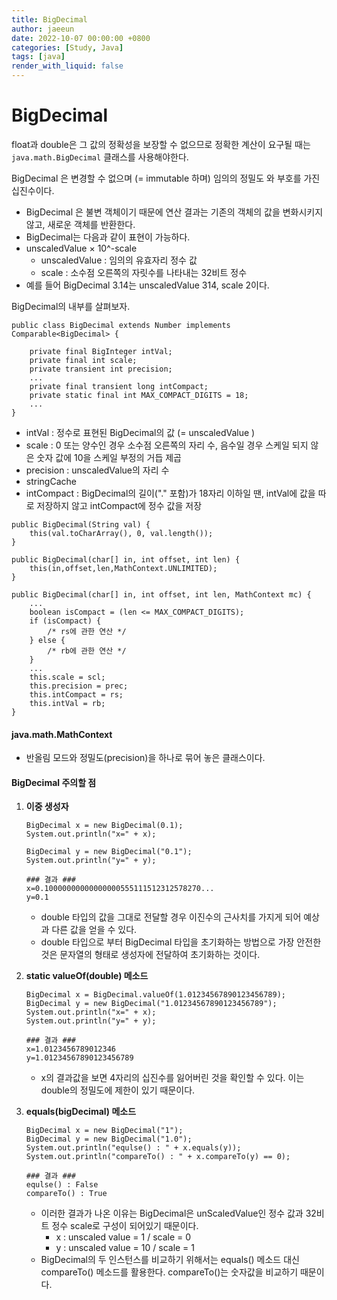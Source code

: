 ```yaml
---
title: BigDecimal
author: jaeeun
date: 2022-10-07 00:00:00 +0800
categories: [Study, Java]
tags: [java]
render_with_liquid: false
---
```


# BigDecimal

float과 double은 그 값의 정확성을 보장할 수 없으므로 정확한 계산이 요구될 때는 `java.math.BigDecimal` 클래스를 사용해야한다. 

BigDecimal 은 변경할 수 없으며 (= immutable 하며) 임의의 정밀도 와 부호를 가진 십진수이다.

- BigDecimal 은  불변 객체이기 때문에 연산 결과는 기존의 객체의 값을 변화시키지 않고, 새로운 객체를 반환한다.
- BigDecimal는 다음과 같이 표현이 가능하다.
- unscaledValue × 10^-scale
  - unscaledValue : 임의의 유효자리 정수 값
  - scale : 소수점 오른쪽의 자릿수를 나타내는 32비트 정수
- 예를 들어 BigDecimal 3.14는 unscaledValue 314, scale 2이다.

BigDecimal의 내부를 살펴보자.

```
public class BigDecimal extends Number implements Comparable<BigDecimal> {

    private final BigInteger intVal;
    private final int scale;
    private transient int precision;
    ...
    private final transient long intCompact;
    private static final int MAX_COMPACT_DIGITS = 18;
    ...
}
```

- intVal : 정수로 표현된 BigDecimal의 값 (=  unscaledValue )
- scale : 0 또는 양수인 경우 소수점 오른쪽의 자리 수, 음수일 경우 스케일 되지 않은 숫자 값에 10을 스케일 부정의 거듭 제곱
- precision : unscaledValue의 자리 수
- stringCache
- intCompact : BigDecimal의 길이("." 포함)가 18자리 이하일 땐, intVal에 값을 따로 저장하지 않고 intCompact에 정수 값을 저장

```
public BigDecimal(String val) {
    this(val.toCharArray(), 0, val.length());
}

public BigDecimal(char[] in, int offset, int len) {
    this(in,offset,len,MathContext.UNLIMITED);
}

public BigDecimal(char[] in, int offset, int len, MathContext mc) {
    ...
    boolean isCompact = (len <= MAX_COMPACT_DIGITS);
    if (isCompact) {
        /* rs에 관한 연산 */
    } else {
        /* rb에 관한 연산 */
    }
    ...
    this.scale = scl;
    this.precision = prec;
    this.intCompact = rs;
    this.intVal = rb;
}

```

#### java.math.MathContext

- 반올림 모드와 정밀도(precision)을 하나로 묶어 놓은 클래스이다.

#### BigDecimal 주의할 점

1. **이중 생성자**
   ```
   BigDecimal x = new BigDecimal(0.1);
   System.out.println("x=" + x);

   BigDecimal y = new BigDecimal("0.1");
   System.out.println("y=" + y);

   ### 결과 ###
   x=0.10000000000000000555111512312578270...
   y=0.1
   ```
   - double 타입의 값을 그대로 전달할 경우 이진수의 근사치를 가지게 되어 예상과 다른 값을 얻을 수 있다.
   - double 타입으로 부터 BigDecimal 타입을 초기화하는 방법으로 가장 안전한 것은 문자열의 형태로 생성자에 전달하여 초기화하는 것이다.

2. **static valueOf(double) 메소드**
    ```
    BigDecimal x = BigDecimal.valueOf(1.01234567890123456789);
    BigDecimal y = new BigDecimal("1.01234567890123456789");
    System.out.println("x=" + x);
    System.out.println("y=" + y);

    ### 결과 ###
    x=1.0123456789012346
    y=1.01234567890123456789
    ```
    - x의 결과값을 보면 4자리의 십진수를 잃어버린 것을 확인할 수 있다. 이는 double의 정밀도에 제한이 있기 때문이다.

3. **equals(bigDecimal) 메소드**
    ```
    BigDecimal x = new BigDecimal("1");
    BigDecimal y = new BigDecimal("1.0");
    System.out.println("equlse() : " + x.equals(y));
    System.out.println("compareTo() : " + x.compareTo(y) == 0);

    ### 결과 ###
    equlse() : False
    compareTo() : True
    ```
    - 이러한 결과가 나온 이유는 BigDecimal은 unScaledValue인 정수 값과 32비트 정수 scale로 구성이 되어있기 때문이다.
      - x : unscaled value = 1 / scale = 0
      - y : unscaled value = 10 / scale = 1
    - BigDecimal의 두 인스턴스를 비교하기 위해서는 equals() 메소드 대신 compareTo() 메소드를 활용한다. compareTo()는 숫자값을 비교하기 때문이다.
